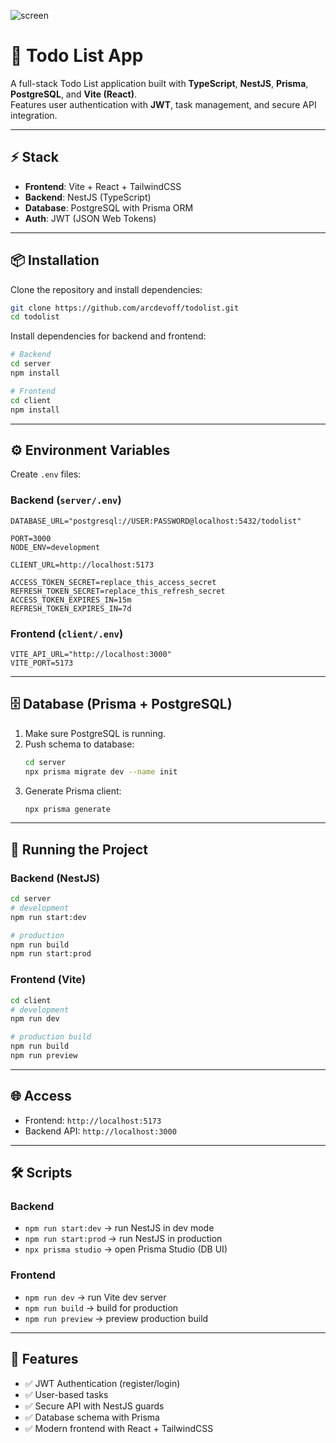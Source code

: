 ![screen](https://arcdevoff.site/portfolio/todolist.png?upd)

# 📝 Todo List App

A full-stack Todo List application built with **TypeScript**, **NestJS**, **Prisma**, **PostgreSQL**, and **Vite (React)**.  
Features user authentication with **JWT**, task management, and secure API integration.

---

## ⚡ Stack

- **Frontend**: Vite + React + TailwindCSS
- **Backend**: NestJS (TypeScript)
- **Database**: PostgreSQL with Prisma ORM
- **Auth**: JWT (JSON Web Tokens)

---

## 📦 Installation

Clone the repository and install dependencies:

```bash
git clone https://github.com/arcdevoff/todolist.git
cd todolist
```

Install dependencies for backend and frontend:

```bash
# Backend
cd server
npm install

# Frontend
cd client
npm install
```

---

## ⚙️ Environment Variables

Create `.env` files:

### Backend (`server/.env`)

```env
DATABASE_URL="postgresql://USER:PASSWORD@localhost:5432/todolist"

PORT=3000
NODE_ENV=development

CLIENT_URL=http://localhost:5173

ACCESS_TOKEN_SECRET=replace_this_access_secret
REFRESH_TOKEN_SECRET=replace_this_refresh_secret
ACCESS_TOKEN_EXPIRES_IN=15m
REFRESH_TOKEN_EXPIRES_IN=7d
```

### Frontend (`client/.env`)

```env
VITE_API_URL="http://localhost:3000"
VITE_PORT=5173
```

---

## 🗄️ Database (Prisma + PostgreSQL)

1. Make sure PostgreSQL is running.
2. Push schema to database:
   ```bash
   cd server
   npx prisma migrate dev --name init
   ```
3. Generate Prisma client:
   ```bash
   npx prisma generate
   ```

---

## 🚀 Running the Project

### Backend (NestJS)

```bash
cd server
# development
npm run start:dev

# production
npm run build
npm run start:prod
```

### Frontend (Vite)

```bash
cd client
# development
npm run dev

# production build
npm run build
npm run preview
```

---

## 🌐 Access

- Frontend: `http://localhost:5173`
- Backend API: `http://localhost:3000`

---

## 🛠️ Scripts

### Backend

- `npm run start:dev` → run NestJS in dev mode
- `npm run start:prod` → run NestJS in production
- `npx prisma studio` → open Prisma Studio (DB UI)

### Frontend

- `npm run dev` → run Vite dev server
- `npm run build` → build for production
- `npm run preview` → preview production build

---

## 📸 Features

- ✅ JWT Authentication (register/login)
- ✅ User-based tasks
- ✅ Secure API with NestJS guards
- ✅ Database schema with Prisma
- ✅ Modern frontend with React + TailwindCSS
